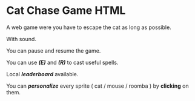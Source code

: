 # Cat Chase Game HTML
A web game were you have to escape the cat as long as possible.

With sound.

You can pause and resume the game.

You can use ***(E)*** and ***(R)*** to cast useful spells.

Local ***leaderboard*** available.

You can ***personalize*** every sprite ( cat / mouse / roomba ) by **clicking** on them.
